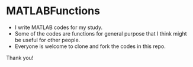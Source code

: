 # MATLABFunctions

- I write MATLAB codes for my study.
- Some of the codes are functions for general purpose that I think might be useful for other people.
- Everyone is welcome to clone and fork the codes in this repo.

Thank you!
